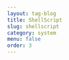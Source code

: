 ```yaml
---
layout: tag-blog
title: ShellScript
slug: shellscript
category: system 
menu: false
order: 3 
---
```

